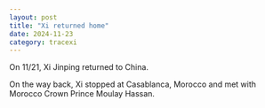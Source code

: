 ```yaml
---
layout: post
title: "Xi returned home"
date: 2024-11-23
category: tracexi
---
```


On 11/21, Xi Jinping returned to China. 

On the way back, Xi stopped at Casablanca, Morocco and met with Morocco Crown Prince Moulay Hassan.